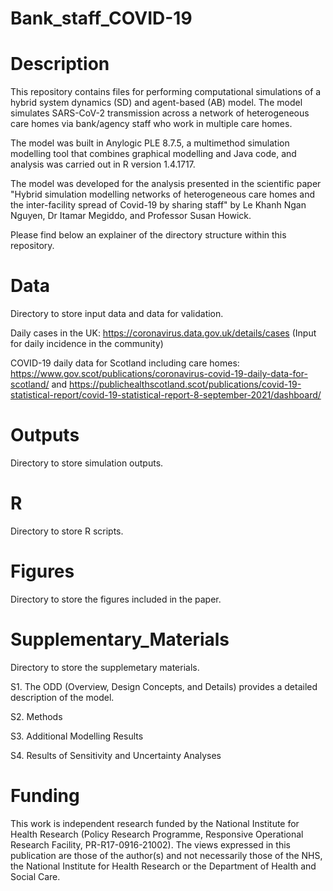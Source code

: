 # Bank_staff_COVID-19
# Description
This repository contains files for performing computational simulations of a hybrid system dynamics (SD) and agent-based (AB) model. The model simulates SARS-CoV-2 transmission across a network of heterogeneous care homes via bank/agency staff who work in multiple care homes. 

The model was built in Anylogic PLE 8.7.5, a multimethod simulation modelling tool that combines graphical modelling and Java code, and analysis was carried out in R version 1.4.1717.

The model was developed for the analysis presented in the scientific paper "Hybrid simulation modelling networks of heterogeneous care homes and the inter-facility spread of Covid-19 by sharing staff" by Le Khanh Ngan Nguyen, Dr Itamar Megiddo, and Professor Susan Howick.

Please find below an explainer of the directory structure within this repository.

# Data
Directory to store input data and data for validation.

Daily cases in the UK: https://coronavirus.data.gov.uk/details/cases (Input for daily incidence in the community)

COVID-19 daily data for Scotland including care homes: https://www.gov.scot/publications/coronavirus-covid-19-daily-data-for-scotland/ and 
https://publichealthscotland.scot/publications/covid-19-statistical-report/covid-19-statistical-report-8-september-2021/dashboard/

# Outputs
Directory to store simulation outputs.

# R
Directory to store R scripts.

# Figures
Directory to store the figures included in the paper.

# Supplementary_Materials
Directory to store the supplemetary materials.

S1. The ODD (Overview, Design Concepts, and Details) provides a detailed description of the model.

S2. Methods

S3. Additional Modelling Results

S4. Results of Sensitivity and Uncertainty Analyses

# Funding
This work is independent research funded by the National Institute for Health Research (Policy Research Programme, Responsive Operational Research Facility, PR-R17-0916-21002). The views expressed in this publication are those of the author(s) and not necessarily those of the NHS, the National Institute for Health Research or the Department of Health and Social Care.
